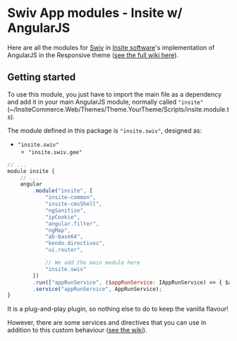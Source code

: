 # Swiv App modules - Insite w/ AngularJS
Here are all the modules for [Swiv](https://github.com/absolunet/swiv) in [Insite software](https://www.insitesoft.com/)'s implementation of AngularJS in the Responsive theme ([see the full wiki here](wiki)).


## Getting started

To use this module, you just have to import the main file as a dependency and add it in your main AngularJS module, normally called `"insite"` (~/InsiteCommerce.Web/Themes/Theme.YourTheme/Scripts/insite.module.ts).

The module defined in this package is `"insite.swiv"`, designed as:

- `"insite.swiv"`
    - `"insite.swiv.gee"`


```javascript
// ...
module insite {
    // ...
    angular
        .module("insite", [
            "insite-common",
            "insite-cmsShell",
            "ngSanitize",
            "ipCookie",
            "angular.filter",
            "ngMap",
            "ab-base64",
            "kendo.directives",
            "ui.router",

            // We add the main module here
            "insite.swiv"
        ])
        .run(["appRunService", ($appRunService: IAppRunService) => { $appRunService.run(); }])
        .service("appRunService", AppRunService);
}

```

It is a plug-and-play plugin, so nothing else to do to keep the vanilla flavour!

However, there are some services and directives that you can use in addition to this custom behaviour ([see the wiki](wiki)).
